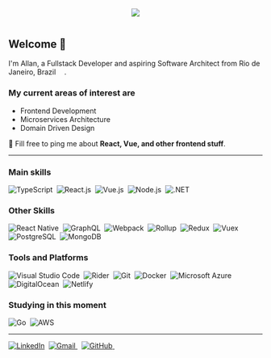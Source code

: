 <div
  align="center"
  style="margin: 3em;"
>
  <img src="https://media1.giphy.com/media/Nx0rz3jtxtEre/giphy.gif?cid=ecf05e47iby8o18qdm1oiwgapwmin45sgg469wlgd4xkllzl&rid=giphy.gif" />
  
</div>

## Welcome 👋

I'm Allan, a Fullstack Developer and aspiring Software Architect from Rio de Janeiro, Brazil <img src="https://cdn-icons-png.flaticon.com/512/197/197386.png" width="13"/>.

### My current areas of interest are

* Frontend Development
* Microservices Architecture
* Domain Driven Design

💬 Fill free to ping me about **React, Vue, and other frontend stuff**.

---

### Main skills

![TypeScript](https://img.shields.io/badge/-TypeScript-0D1117?style=for-the-badge&logo=typescript&labelColor=0D1117&textColor=0D1117)&nbsp;
![React.js](https://img.shields.io/badge/-React.js-0D1117?style=for-the-badge&logo=react&labelColor=0D1117)&nbsp;
![Vue.js](https://img.shields.io/badge/-Vue.js-0D1117?style=for-the-badge&logo=vue.js&labelColor=0D1117)&nbsp;
![Node.js](https://img.shields.io/badge/-Node.js-0D1117?style=for-the-badge&logo=node.js&labelColor=0D1117)&nbsp;
![.NET](https://img.shields.io/badge/-.NET-0D1117?style=for-the-badge&logo=dotnet&labelColor=0D1117)&nbsp;

### Other Skills

![React Native](https://img.shields.io/badge/-React_Native-0D1117?logo=react&style=for-the-badge&labelColor=0D1117&logoColor=61DAFB)&nbsp;
![GraphQL](https://img.shields.io/badge/-GraphQL-0D1117?logo=graphql&style=for-the-badge&labelColor=0D1117&logoColor=E10098)&nbsp;
![Webpack](https://img.shields.io/badge/-Webpack-0D1117?logo=webpack&style=for-the-badge&labelColor=0D1117)&nbsp;
![Rollup](https://img.shields.io/badge/-Rollup-0D1117?logo=rollup.js&style=for-the-badge&labelColor=0D1117)&nbsp;
![Redux](https://img.shields.io/badge/-Redux-0D1117?logo=redux&style=for-the-badge&labelColor=0D1117&logoColor=764ABC)&nbsp;
![Vuex](https://img.shields.io/badge/-Vuex-0D1117?logo=vue.js&style=for-the-badge&labelColor=0D1117)&nbsp;
![PostgreSQL](https://img.shields.io/badge/-PostgreSQL-0D1117?logo=postgresql&style=for-the-badge&labelColor=0D1117)&nbsp;
![MongoDB](https://img.shields.io/badge/-MongoDB-0D1117?logo=mongodb&style=for-the-badge&labelColor=0D1117)&nbsp;

### Tools and Platforms

![Visual Studio Code](https://img.shields.io/badge/-Visual_Studio_Code-0D1117?style=for-the-badge&logo=visual-studio-code&logoColor=007ACC&labelColor=0D1117)&nbsp;
![Rider](https://img.shields.io/badge/-Rider-0D1117?logo=rider&style=for-the-badge&labelColor=0D1117&logoColor=crimson)&nbsp;
![Git](https://img.shields.io/badge/-Git-0D1117?&logo=git&style=for-the-badge&labelColor=0D1117)&nbsp;
![Docker](https://img.shields.io/badge/-Docker-0D1117?logo=docker&style=for-the-badge&labelColor=0D1117)&nbsp;
![Microsoft Azure](https://img.shields.io/badge/-Microsoft_Azure-0D1117?logo=microsoft-azure&style=for-the-badge&labelColor=0D1117&logoColor=0089D6)&nbsp;
![DigitalOcean](https://img.shields.io/badge/-DigitalOcean-0D1117?logo=digitalOcean&style=for-the-badge&labelColor=0D1117)&nbsp;
![Netlify](https://img.shields.io/badge/-Netlify-0D1117?logo=netlify&style=for-the-badge&labelColor=0D1117)&nbsp;

### Studying in this moment

![Go](https://img.shields.io/badge/-Go-0D1117?style=for-the-badge&logo=go&labelColor=0D1117)&nbsp;
![AWS](https://img.shields.io/badge/-AWS-0D1117?logo=amazon-aws&style=for-the-badge&labelColor=0D1117&logoColor=FF9900)&nbsp;

---

[![LinkedIn](https://img.shields.io/badge/LinkedIn-0D1117?style=for-the-badge&logo=linkedin&logoColor=0077B5)](https://www.linkedin.com/in/allan-amaral)&nbsp;
<a href="mailto:allanmaralr@gmail.com">
  <img
    src="https://img.shields.io/badge/Gmail-0D1117?style=for-the-badge&logo=gmail&logoColor=D14836"
    alt="Gmail"
  />
</a>&nbsp;
[![GitHub](https://img.shields.io/badge/github-%23121011.svg?style=for-the-badge&logo=github&logoColor=white)&nbsp;](/allanmaral)

<div align="center">
  <br/>
  <img
    align="center"
    style="width: 0px; height: 0px;"
    src="https://hits.sh/github.com/allanmaral/hits.svg?style=for-the-badge&labelColor=0D1117&color=00BFBF&label=Visitors+Count"
  >
</div>
